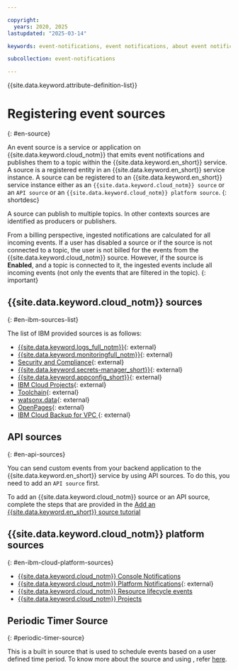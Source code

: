 ```yaml
---

copyright:
  years: 2020, 2025
lastupdated: "2025-03-14"

keywords: event-notifications, event notifications, about event notifications

subcollection: event-notifications

---
```


{{site.data.keyword.attribute-definition-list}}

# Registering event sources
{: #en-source}

An event source is a service or application on {{site.data.keyword.cloud_notm}} that emits event notifications and publishes them to a topic within the {{site.data.keyword.en_short}} service. A source is a registered entity in an {{site.data.keyword.en_short}} service instance. A source can be registered to an {{site.data.keyword.en_short}} service instance either as an `{{site.data.keyword.cloud_notm}} source` or an `API source` or an `{{site.data.keyword.cloud_notm}} platform source`.
{: shortdesc}

A source can publish to multiple topics. In other contexts sources are identified as producers or publishers.

From a billing perspective, ingested notifications are calculated for all incoming events. If a user has disabled a source or if the source is not connected to a topic, the user is not billed for the events from the {{site.data.keyword.cloud_notm}} source. However, if the source is **Enabled**, and a topic is connected to it, the ingested events include all incoming events (not only the events that are filtered in the topic).
{: important}

## {{site.data.keyword.cloud_notm}} sources
{: #en-ibm-sources-list}

The list of IBM provided sources is as follows:
- [{{site.data.keyword.logs_full_notm}}](https://{DomainName}/docs/cloud-logs?topic=cloud-logs-event-notifications-configure){: external}
- [{{site.data.keyword.monitoringfull_notm}}](https://{DomainName}/docs/monitoring?topic=monitoring-eventnotif){: external}
- [Security and Compliance](https://{DomainName}/docs/security-compliance?topic=security-compliance-event-notifications&interface=ui){: external}
- [{{site.data.keyword.secrets-manager_short}}](https://{DomainName}/docs/secrets-manager?topic=secrets-manager-event-notifications&interface=ui){: external}
- [{{site.data.keyword.appconfig_short}}](https://{DomainName}/docs/app-configuration?topic=app-configuration-ac-int-en){: external}
- [IBM Cloud Projects](https://{DomainName}/docs/secure-enterprise?topic=secure-enterprise-event-notifications-events&interface=ui){: external}
- [Toolchain](https://{DomainName}/docs/ContinuousDelivery?topic=ContinuousDelivery-event-notifications-cd&interface=ui){: external}
- [watsonx.data](https://{DomainName}/docs/watsonxdata?topic=watsonxdata-event-notifications-events){: external}
- [OpenPages](https://{DomainName}/docs/openpages?topic=openpages-event-notifications-events){: external}
- [IBM Cloud Backup for VPC ](/docs/vpc?topic=vpc-event-notifications-events){: external}

## API sources
{: #en-api-sources}

You can send custom events from your backend application to the {{site.data.keyword.en_short}} service by using API sources. To do this, you need to add an `API source` first.

To add an {{site.data.keyword.cloud_notm}} source or an API source, complete the steps that are provided in the [Add an {{site.data.keyword.en_short}} source tutorial](/docs/event-notifications?topic=event-notifications-en-add-source)

## {{site.data.keyword.cloud_notm}} platform sources
{: #en-ibm-cloud-platform-sources}

- [{{site.data.keyword.cloud_notm}} Console Notifications](https://{DomainName}/docs/account?topic=account-add-users-distribution-list#event-notifications-add-ui)
- [{{site.data.keyword.cloud_notm}} Platform Notifications](https://{DomainName}/docs/account?topic=account-add-users-distribution-list#event-notifications-distribution-list){: external}
- [{{site.data.keyword.cloud_notm}} Resource lifecycle events](https://{DomainName}/docs/event-notifications?topic=event-notifications-en-resource-lifecycle-events)
- [{{site.data.keyword.cloud_notm}} Projects](https://{DomainName}/docs/secure-enterprise?topic=secure-enterprise-event-notifications-events&interface=ui)

## Periodic Timer Source
{: #periodic-timer-source}

This is a built in source that is used to schedule events based on a user defined time period. To know more about the source and using , refer [here](/docs/event-notifications?topic=event-notifications-en-cron-periodic-timer).
